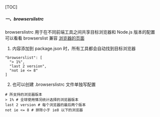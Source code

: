 [TOC]
##### 一、browserslistrc
browserslistrc 用于在不同前端工具之间共享目标浏览器和 Node.js 版本的配置
可以看看 browserslist 兼容 [浏览器的页面](https://browserl.ist/)
1. 内容添加到 package.json 时，所有工具都会自动找到目标浏览器
``` properties
"browserslist": [
  "> 1%",
  "last 2 version",
  "not ie <= 8"
]
```

2. 也可以创建 .browserslistrc 文件单独写配置
``` properties
# 所支持的浏览器版本
> 1% # 全球使用情况统计选择的浏览器版本
last 2 version # 每个浏览器的最后两个版本
not ie <= 8 # 排除小于 ie8 以下的浏览器
```
